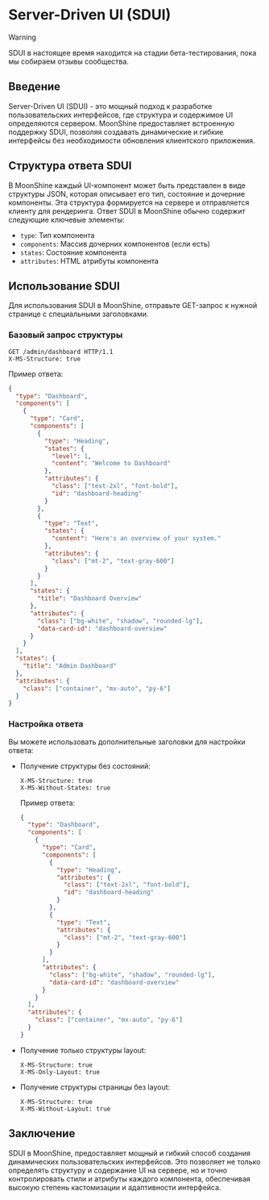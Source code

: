 # Server-Driven UI (SDUI)

> [!WARNING]
> SDUI в настоящее время находится на стадии бета-тестирования, пока мы собираем отзывы сообщества.

## Введение

Server-Driven UI (SDUI) - это мощный подход к разработке пользовательских интерфейсов, где структура и содержимое UI определяются сервером.
MoonShine предоставляет встроенную поддержку SDUI, позволяя создавать динамические и гибкие интерфейсы без необходимости обновления клиентского приложения.

## Структура ответа SDUI

В MoonShine каждый UI-компонент может быть представлен в виде структуры JSON, которая описывает его тип, состояние и дочерние компоненты. Эта структура формируется на сервере и отправляется клиенту для рендеринга.
Ответ SDUI в MoonShine обычно содержит следующие ключевые элементы:

- `type`: Тип компонента
- `components`: Массив дочерних компонентов (если есть)
- `states`: Состояние компонента
- `attributes`: HTML атрибуты компонента

## Использование SDUI

Для использования SDUI в MoonShine, отправьте GET-запрос к нужной странице с специальными заголовками.

### Базовый запрос структуры

```http
GET /admin/dashboard HTTP/1.1
X-MS-Structure: true
```

Пример ответа:

```json
{
  "type": "Dashboard",
  "components": [
    {
      "type": "Card",
      "components": [
        {
          "type": "Heading",
          "states": {
            "level": 1,
            "content": "Welcome to Dashboard"
          },
          "attributes": {
            "class": ["text-2xl", "font-bold"],
            "id": "dashboard-heading"
          }
        },
        {
          "type": "Text",
          "states": {
            "content": "Here's an overview of your system."
          },
          "attributes": {
            "class": ["mt-2", "text-gray-600"]
          }
        }
      ],
      "states": {
        "title": "Dashboard Overview"
      },
      "attributes": {
        "class": ["bg-white", "shadow", "rounded-lg"],
        "data-card-id": "dashboard-overview"
      }
    }
  ],
  "states": {
    "title": "Admin Dashboard"
  },
  "attributes": {
    "class": ["container", "mx-auto", "py-6"]
  }
}
```

### Настройка ответа

Вы можете использовать дополнительные заголовки для настройки ответа:

- Получение структуры без состояний:
  ```http
  X-MS-Structure: true
  X-MS-Without-States: true
  ```

  Пример ответа:

  ```json
  {
    "type": "Dashboard",
    "components": [
      {
        "type": "Card",
        "components": [
          {
            "type": "Heading",
            "attributes": {
              "class": ["text-2xl", "font-bold"],
              "id": "dashboard-heading"
            }
          },
          {
            "type": "Text",
            "attributes": {
              "class": ["mt-2", "text-gray-600"]
            }
          }
        ],
        "attributes": {
          "class": ["bg-white", "shadow", "rounded-lg"],
          "data-card-id": "dashboard-overview"
        }
      }
    ],
    "attributes": {
      "class": ["container", "mx-auto", "py-6"]
    }
  }
  ```

- Получение только структуры layout:
  ```http
  X-MS-Structure: true
  X-MS-Only-Layout: true
  ```

- Получение структуры страницы без layout:
  ```http
  X-MS-Structure: true
  X-MS-Without-Layout: true
  ```

## Заключение

SDUI в MoonShine, предоставляет мощный и гибкий способ создания динамических пользовательских интерфейсов. Это позволяет не только определять структуру и содержание UI на сервере, но и точно контролировать стили и атрибуты каждого компонента, обеспечивая высокую степень кастомизации и адаптивности интерфейса.
